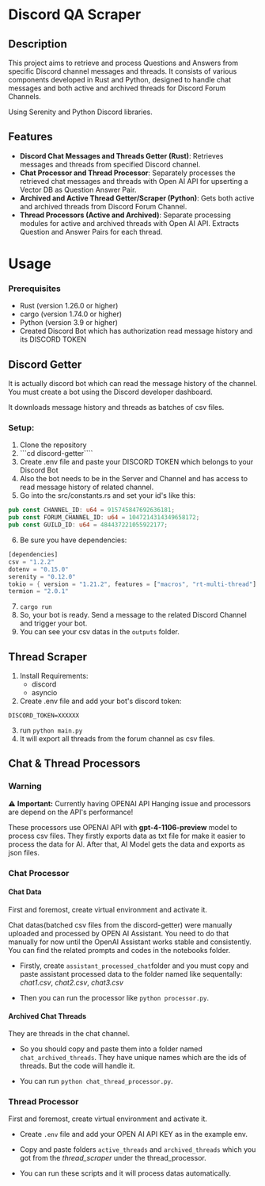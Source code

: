 # Discord QA Scraper

## Description
This project aims to retrieve and process Questions and Answers from specific Discord channel messages and threads. It consists of various components developed in Rust and Python, designed to handle chat messages and both active and archived threads for Discord Forum Channels.

Using Serenity and Python Discord libraries.

## Features
- **Discord Chat Messages and Threads Getter (Rust)**: Retrieves messages and threads from specified Discord channel.
- **Chat Processor and Thread Processor**: Separately processes the retrieved chat messages and threads with Open AI API for upserting a Vector DB as Question Answer Pair.
- **Archived and Active Thread Getter/Scraper (Python)**: Gets both active and archived threads from Discord Forum Channel.
- **Thread Processors (Active and Archived)**: Separate processing modules for active and archived threads with Open AI API. Extracts Question and Answer Pairs for each thread.

# Usage

### Prerequisites
- Rust (version 1.26.0 or higher)
- cargo (version 1.74.0 or higher)
- Python (version 3.9 or higher)
- Created Discord Bot which has authorization read message history and its DISCORD TOKEN

## Discord Getter
It is actually discord bot which can read the message history of the channel. You must create a bot using the Discord developer dashboard.

It downloads message history and threads as batches of csv files.

### Setup:
1. Clone the repository
2. ```cd discord-getter````
3. Create .env file and paste your DISCORD TOKEN which belongs to your Discord Bot
4. Also the bot needs to be in the Server and Channel and has access to read message history of related channel.
5. Go into the src/constants.rs and set your id's like this:
```rs
pub const CHANNEL_ID: u64 = 915745847692636181;
pub const FORUM_CHANNEL_ID: u64 = 1047214314349658172;
pub const GUILD_ID: u64 = 484437221055922177;
```

6. Be sure you have dependencies:
```rs
[dependencies]
csv = "1.2.2"
dotenv = "0.15.0"
serenity = "0.12.0"
tokio = { version = "1.21.2", features = ["macros", "rt-multi-thread"] }
termion = "2.0.1"
```

7. ```cargo run```
8. So, your bot is ready. Send a message to the related Discord Channel and trigger your bot.
9. You can see your csv datas in the ```outputs``` folder.

## Thread Scraper

1. Install Requirements:
    - discord
    - asyncio
2. Create .env file and add your bot's discord token:
```
DISCORD_TOKEN=XXXXXX
```
3. run ```python main.py```
4. It will export all threads from the forum channel as csv files.

## Chat & Thread Processors

### Warning
⚠️ **Important:** Currently having OPENAI API Hanging issue and processors are depend on the API's performance!

These processors use OPENAI API with **gpt-4-1106-preview** model to process csv files. They firstly exports data as txt file for make it easier to process the data for AI. After that, AI Model gets the data and exports as json files.

### Chat Processor

#### Chat Data
First and foremost, create virtual environment and activate it.

Chat datas(batched csv files from the discord-getter) were manually uploaded and processed by OPEN AI Assistant. You need to do that manually for now until the OpenAI Assistant works stable and consistently. You can find the related prompts and codes in the notebooks folder. 

- Firstly, create ```assistant_processed_chat```folder and you must copy and paste assistant processed data to the folder named like sequentally: _*chat1.csv*_, _*chat2.csv*_, _*chat3.csv*_

- Then you can run the processor like ```python processor.py```.

#### Archived Chat Threads

They are threads in the chat channel. 

- So you should copy and paste them into a folder named ```chat_archived_threads```. They have unique names which are the ids of threads. But the code will handle it.

- You can run ```python chat_thread_processor.py```.


### Thread Processor

First and foremost, create virtual environment and activate it.

- Create ```.env``` file and add your OPEN AI API KEY as in the example env.

- Copy and paste folders ```active_threads``` and ```archived_threads``` which you got from the *thread_scraper* under the thread_processor.

- You can run these scripts and it will process datas automatically.



